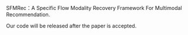 SFMRec：A Specific Flow Modality Recovery Framework For Multimodal Recommendation.

Our code will be released after the paper is accepted.
